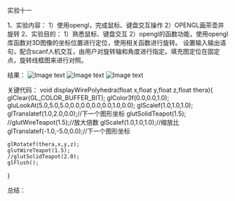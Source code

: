 实验十一

1、实验内容：
 1）使用opengl，完成鼠标、键盘交互操作
 2）OPENGL画茶壶并旋转 
2、实验目的：
 1）熟悉鼠标、键盘交互
 2）opengl的函数功能，使用opengl库函数对3D图像的坐标位置进行定位，使用相关函数进行旋转。
 设置输入输出语句，配合scanf人机交互，由用户对旋转轴和角度进行指定。填充图定位在固定点，旋转线框图来进行对照。
 
 结果：
 ![Image text]()
 ![Image text]()
 ![Image text]()
 
 关键代码：
 void displayWirePolyhedra(float x,float y,float z,float thera){
	glClear(GL_COLOR_BUFFER_BIT);
	glColor3f(0.0,0.0,1.0);
	gluLookAt(5.0,5.0,5.0,0.0,0.0,0.0,0.0,1.0,0.0);
	glScalef(1.0,1.0,1.0);
	glTranslatef(1.0,2.0,0.0);//下一个图形坐标
	glutSolidTeapot(1.5);
	//glutWireTeapot(1.5);//放大倍数
	glScalef(1.0,1.0,1.0);//缩放比
	glTranslatef(-1.0,-5.0,0.0);//下一个图形坐标

	glRotatef(thera,x,y,z);
	glutWireTeapot(1.5);
	//glutSolidTeapot(2.0);
	glFlush();
}

总结：
